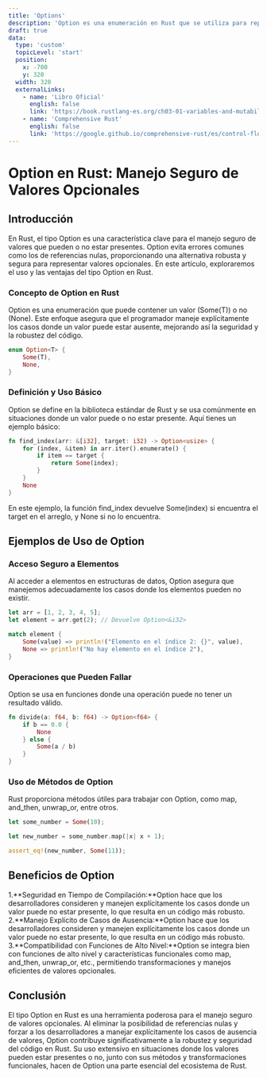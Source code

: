 ```yaml
---
title: 'Options'
description: 'Option es una enumeración en Rust que se utiliza para representar valores que pueden o no estar presentes'
draft: true
data:
  type: 'custom'
  topicLevel: 'start'
  position:
    x: -700
    y: 320
  width: 320
  externalLinks:
    - name: 'Libro Oficial'
      english: false
      link: 'https://book.rustlang-es.org/ch03-01-variables-and-mutability#shadowing'
    - name: 'Comprehensive Rust'
      english: false
      link: 'https://google.github.io/comprehensive-rust/es/control-flow-basics/blocks-and-scopes.html?highlight=shado#%C3%81mbitos-y--shadowing'
---
```

# Option en Rust: Manejo Seguro de Valores Opcionales

## Introducción
En Rust, el tipo Option es una característica clave para el manejo seguro de valores que pueden o no estar presentes. Option evita errores 
comunes como los de referencias nulas, proporcionando una alternativa robusta y segura para representar valores opcionales. En este 
artículo, exploraremos el uso y las ventajas del tipo Option en Rust.

### Concepto de Option en Rust
Option es una enumeración que puede contener un valor (Some(T)) o no (None). Este enfoque asegura que el programador maneje explícitamente 
los casos donde un valor puede estar ausente, mejorando así la seguridad y la robustez del código.

```rust
enum Option<T> {
    Some(T),
    None,
}
```
### Definición y Uso Básico

Option se define en la biblioteca estándar de Rust y se usa comúnmente en situaciones donde un valor puede o no estar presente. 
Aquí tienes un ejemplo básico:

```rust
fn find_index(arr: &[i32], target: i32) -> Option<usize> {
    for (index, &item) in arr.iter().enumerate() {
        if item == target {
            return Some(index);
        }
    }
    None
}
```
En este ejemplo, la función find_index devuelve Some(index) si encuentra el target en el arreglo, y None si no lo encuentra.

## Ejemplos de Uso de Option

### Acceso Seguro a Elementos
Al acceder a elementos en estructuras de datos, Option asegura que manejemos adecuadamente los casos donde los elementos pueden no 
existir.

```rust
let arr = [1, 2, 3, 4, 5];
let element = arr.get(2); // Devuelve Option<&i32>

match element {
    Some(value) => println!("Elemento en el índice 2: {}", value),
    None => println!("No hay elemento en el índice 2"),
}
```

### Operaciones que Pueden Fallar
Option se usa en funciones donde una operación puede no tener un resultado válido.

```rust
fn divide(a: f64, b: f64) -> Option<f64> {
    if b == 0.0 {
        None
    } else {
        Some(a / b)
    }
}
```

### Uso de Métodos de Option
Rust proporciona métodos útiles para trabajar con Option, como map, and_then, unwrap_or, entre otros.

```rust
let some_number = Some(10);

let new_number = some_number.map(|x| x + 1);

assert_eq!(new_number, Some(11));
```

## Beneficios de Option
1.**Seguridad en Tiempo de Compilación:**Option hace que los desarrolladores consideren y manejen explícitamente los casos donde un valor
puede no estar presente, lo que resulta en un código más robusto.
2.**Manejo Explícito de Casos de Ausencia:**Option hace que los desarrolladores consideren y manejen explícitamente los casos donde un 
valor puede no estar presente, lo que resulta en un código más robusto.
3.**Compatibilidad con Funciones de Alto Nivel:**Option se integra bien con funciones de alto nivel y características funcionales como 
map, and_then, unwrap_or, etc., permitiendo transformaciones y manejos eficientes de valores opcionales.

## Conclusión
El tipo Option en Rust es una herramienta poderosa para el manejo seguro de valores opcionales. Al eliminar la posibilidad de referencias nulas
y forzar a los desarrolladores a manejar explícitamente los casos de ausencia de valores, Option contribuye significativamente a la 
robustez y seguridad del código en Rust. Su uso extensivo en situaciones donde los valores pueden estar presentes o no, junto con sus 
métodos y transformaciones funcionales, hacen de Option una parte esencial del ecosistema de Rust.











